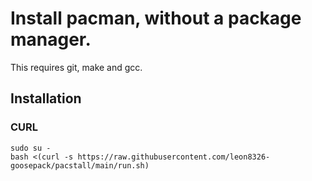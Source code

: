 # Install pacman, without a package manager.
This requires git, make and gcc.

## Installation
### CURL

```
sudo su -
bash <(curl -s https://raw.githubusercontent.com/leon8326-goosepack/pacstall/main/run.sh)
```
